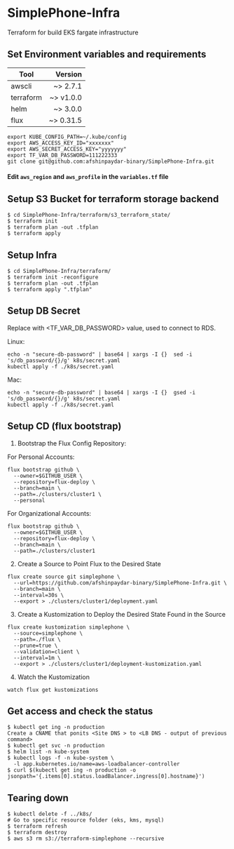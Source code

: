 # SimplePhone-Infra
Terraform for build EKS fargate infrastructure

## Set Environment variables and requirements

| Tool      | Version |
| --------- | ----------:|
| awscli    | ~> 2.7.1   |
| terraform | ~> v1.0.0  |
| helm      | ~> 3.0.0   |
| flux      | ~> 0.31.5  |

```
export KUBE_CONFIG_PATH=~/.kube/config
export AWS_ACCESS_KEY_ID="xxxxxxx"
export AWS_SECRET_ACCESS_KEY="yyyyyyy"
export TF_VAR_DB_PASSWORD=111222333
git clone git@github.com:afshinpaydar-binary/SimplePhone-Infra.git
```

#### Edit `aws_region` and `aws_profile` in the `variables.tf` file

## Setup S3 Bucket for terraform storage backend
```
$ cd SimplePhone-Infra/terraform/s3_terraform_state/
$ terraform init
$ terraform plan -out .tfplan
$ terraform apply
```

## Setup Infra
```
$ cd SimplePhone-Infra/terraform/
$ terraform init -reconfigure
$ terraform plan -out .tfplan
$ terraform apply ".tfplan"
```

## Setup DB Secret
Replace <secure-db-password> with <TF_VAR_DB_PASSWORD> value, used to connect to RDS.

Linux:
```
echo -n "secure-db-password" | base64 | xargs -I {}  sed -i 's/db_password/{}/g' k8s/secret.yaml
kubectl apply -f ./k8s/secret.yaml
```

Mac:
```
echo -n "secure-db-password" | base64 | xargs -I {}  gsed -i 's/db_password/{}/g' k8s/secret.yaml
kubectl apply -f ./k8s/secret.yaml
```


## Setup CD (flux bootstrap)

1. Bootstrap the Flux Config Repository:

For Personal Accounts:
```
flux bootstrap github \
  --owner=$GITHUB_USER \
  --repository=flux-deploy \
  --branch=main \
  --path=./clusters/cluster1 \
  --personal
```

For Organizational Accounts:
```
flux bootstrap github \
  --owner=$GITHUB_USER \
  --repository=flux-deploy \
  --branch=main \
  --path=./clusters/cluster1
```

2. Create a Source to Point Flux to the Desired State
```
flux create source git simplephone \
  --url=https://github.com/afshinpaydar-binary/SimplePhone-Infra.git \
  --branch=main \
  --interval=30s \
  --export > ./clusters/cluster1/deployment.yaml
```

3.  Create a Kustomization to Deploy the Desired State Found in the Source
```
flux create kustomization simplephone \
  --source=simplephone \
  --path=./flux \
  --prune=true \
  --validation=client \
  --interval=1m \
  --export > ./clusters/cluster1/deployment-kustomization.yaml
```

4.  Watch the Kustomization
```
watch flux get kustomizations
```

## Get access and check the status
```
$ kubectl get ing -n production
Create a CNAME that ponits <Site DNS > to <LB DNS - output of previous command>
$ kubectl get svc -n production
$ helm list -n kube-system
$ kubectl logs -f -n kube-system \
  -l app.kubernetes.io/name=aws-loadbalancer-controller
$ curl $(kubectl get ing -n production -o jsonpath='{.items[0].status.loadBalancer.ingress[0].hostname}')
```

## Tearing down
```
$ kubectl delete -f ../k8s/
# Go to specific resource folder (eks, kms, mysql)
$ terraform refresh
$ terraform destroy
$ aws s3 rm s3://terraform-simplephone --recursive
```